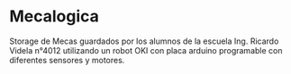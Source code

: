 # Mecalogica

Storage de Mecas guardados por los alumnos de la escuela Ing. Ricardo Videla n°4012 utilizando un robot OKI con placa arduino programable con diferentes sensores y motores.
